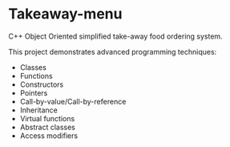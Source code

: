 # Takeaway-menu

C++ Object Oriented simplified take-away food ordering system.

This project demonstrates advanced programming techniques:
- Classes
- Functions
- Constructors
- Pointers
- Call-by-value/Call-by-reference
- Inheritance
- Virtual functions
- Abstract classes
- Access modifiers

